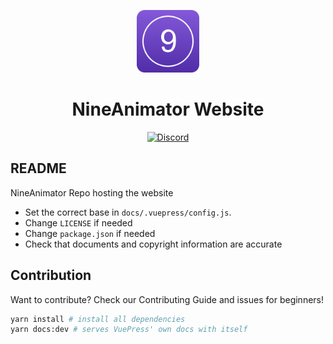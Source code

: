 <div>
	<p align="center">
		<img src="./docs/.vuepress/public/images/logo.png" height="100px">
	</p>
	<h1 align="center">NineAnimator Website</h1>
	<p align="center">
		<a href="https://discord.gg/dzTVzeW">
			<img src="https://img.shields.io/discord/545740643247456267.svg?label=Discord&labelColor=7289da&color=2c2f33&style=flat" alt="Discord">
		</a>
	</p>
</div>

## README

NineAnimator Repo hosting the website

- Set the correct base in `docs/.vuepress/config.js`.
- Change `LICENSE` if needed
- Change `package.json` if needed
- Check that documents and copyright information are accurate

## Contribution

Want to contribute? Check our Contributing Guide and issues for beginners!

```bash
yarn install # install all dependencies
yarn docs:dev # serves VuePress' own docs with itself
```
